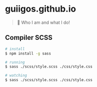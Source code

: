 # guiigos.github.io
> :space_invader: Who I am and what I do!

## Compiler SCSS

```bash
# install
$ npm install -g sass

# running
$ sass ./scss/style.scss ./css/style.css

# watching
$ sass ./scss/style.scss ./css/style.css
```
